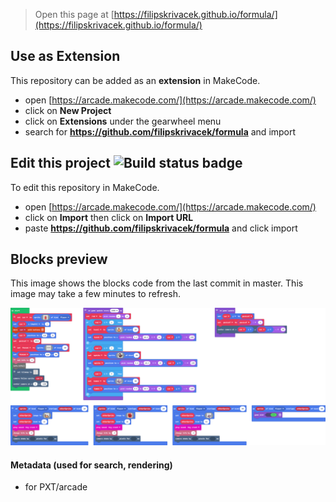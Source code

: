  


> Open this page at [https://filipskrivacek.github.io/formula/](https://filipskrivacek.github.io/formula/)

## Use as Extension

This repository can be added as an **extension** in MakeCode.

* open [https://arcade.makecode.com/](https://arcade.makecode.com/)
* click on **New Project**
* click on **Extensions** under the gearwheel menu
* search for **https://github.com/filipskrivacek/formula** and import

## Edit this project ![Build status badge](https://github.com/filipskrivacek/formula/workflows/MakeCode/badge.svg)

To edit this repository in MakeCode.

* open [https://arcade.makecode.com/](https://arcade.makecode.com/)
* click on **Import** then click on **Import URL**
* paste **https://github.com/filipskrivacek/formula** and click import

## Blocks preview

This image shows the blocks code from the last commit in master.
This image may take a few minutes to refresh.

![A rendered view of the blocks](https://github.com/filipskrivacek/formula/raw/master/.github/makecode/blocks.png)

#### Metadata (used for search, rendering)

* for PXT/arcade
<script src="https://makecode.com/gh-pages-embed.js"></script><script>makeCodeRender("{{ site.makecode.home_url }}", "{{ site.github.owner_name }}/{{ site.github.repository_name }}");</script>
